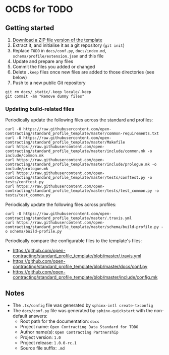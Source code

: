 # OCDS for TODO

## Getting started

1. [Download a ZIP file version of the template](https://github.com/open-contracting/standard_profile_template/archive/master.zip)
1. Extract it, and initialise it as a git repository (`git init`)
1. Replace `TODO` in `docs/conf.py`, `docs/index.md`, `schema/profile/extension.json` and this file
1. Update and prepare any files
1. Commit the files you added or changed
1. Delete `.keep` files once new files are added to those directories (see below)
1. Push to a new public Git repository

```shell
git rm docs/_static/.keep locale/.keep
git commit -am "Remove dummy files"
```

### Updating build-related files

Periodically update the following files across the standard and profiles:

```shell
curl -O https://raw.githubusercontent.com/open-contracting/standard_profile_template/master/common-requirements.txt
curl -O https://raw.githubusercontent.com/open-contracting/standard_profile_template/master/Makefile
curl https://raw.githubusercontent.com/open-contracting/standard_profile_template/master/include/common.mk -o include/common.mk
curl https://raw.githubusercontent.com/open-contracting/standard_profile_template/master/include/prologue.mk -o include/prologue.mk
curl https://raw.githubusercontent.com/open-contracting/standard_profile_template/master/tests/conftest.py -o tests/conftest.py
curl https://raw.githubusercontent.com/open-contracting/standard_profile_template/master/tests/test_common.py -o tests/test_common.py
```

Periodically update the following files across profiles:

```shell
curl -O https://raw.githubusercontent.com/open-contracting/standard_profile_template/master/.travis.yml
curl https://raw.githubusercontent.com/open-contracting/standard_profile_template/master/schema/build-profile.py -o schema/build-profile.py
```

Periodically compare the configurable files to the template's files:

* <https://github.com/open-contracting/standard_profile_template/blob/master/.travis.yml>
* <https://github.com/open-contracting/standard_profile_template/blob/master/docs/conf.py>
* <https://github.com/open-contracting/standard_profile_template/blob/master/include/config.mk>

## Notes

* The `.tx/config` file was generated by `sphinx-intl create-txconfig`
* The `docs/conf.py` file was generated by `sphinx-quickstart` with the non-default answers:
  * Root path for the documentation: `docs`
  * Project name: `Open Contracting Data Standard for TODO`
  * Author name(s): `Open Contracting Partnership`
  * Project version: `1.0`
  * Project release: `1.0.0-rc.1`
  * Source file suffix: `.md`
